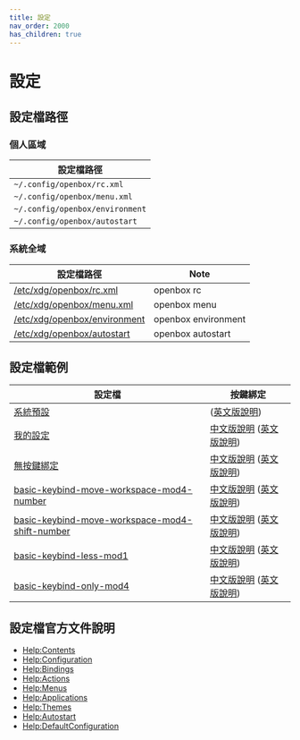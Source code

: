 ```yaml
---
title: 設定
nav_order: 2000
has_children: true
---
```


# 設定


## 設定檔路徑


### 個人區域

| 設定檔路徑 |
| --- |
| `~/.config/openbox/rc.xml` |
| `~/.config/openbox/menu.xml` |
| `~/.config/openbox/environment` |
| `~/.config/openbox/autostart` |


### 系統全域

| 設定檔路徑 | Note |
| --- | --- |
| [/etc/xdg/openbox/rc.xml](http://git.openbox.org/?p=dana/openbox.git;a=blob;f=data/rc.xml;h=3e5554badb66aba9e090e9c47d3591cdfc0ba0df;hb=HEAD) | openbox rc |
| [/etc/xdg/openbox/menu.xml](http://git.openbox.org/?p=dana/openbox.git;a=blob;f=data/menu.xml;h=39da04d617a2eeac4af6df63b1a0c875b3f4cc49;hb=HEAD) | openbox menu |
| [/etc/xdg/openbox/environment](http://git.openbox.org/?p=dana/openbox.git;a=blob;f=data/environment;h=3311bd6feb066f30c9fc0e4904d25e507c52d34e;hb=HEAD) | openbox environment |
| [/etc/xdg/openbox/autostart](http://git.openbox.org/?p=dana/openbox.git;a=blob;f=data/autostart/autostart.in;h=1c261a0f5ee9fed79ec4d996532d9464893358d5;hb=HEAD) | openbox autostart |



## 設定檔範例

| 設定檔 | 按鍵綁定 |
| --- | --- |
| [系統預設](https://github.com/samwhelp/note-about-openbox/tree/gh-pages/_demo/config/openbox-config/default) | ([英文版說明](http://openbox.org/wiki/Help:DefaultConfiguration)) |
| [我的設定](https://github.com/samwhelp/note-about-openbox/tree/gh-pages/_demo/config/openbox-config/main) | [中文版說明](https://samwhelp.github.io/note-about-openbox/read/config/main/keybind.html) ([英文版說明](https://github.com/samwhelp/note-about-openbox/blob/gh-pages/_demo/config/openbox-config/main/share/doc/spec-keybind.md)) |
| [無按鍵綁定](https://github.com/samwhelp/note-about-openbox/tree/gh-pages/_demo/config/openbox-config/basic-no-keybind) | [中文版說明](https://samwhelp.github.io/note-about-openbox/read/config/basic-no-keybind/keybind.html) ([英文版說明](https://github.com/samwhelp/note-about-openbox/blob/gh-pages/_demo/config/openbox-config/basic-no-keybind/share/doc/spec-keybind.md)) |
| [basic-keybind-move-workspace-mod4-number](https://github.com/samwhelp/note-about-openbox/tree/gh-pages/_demo/config/openbox-config/basic-keybind-move-workspace-mod4-number) | [中文版說明](https://samwhelp.github.io/note-about-openbox/read/config/basic-keybind-move-workspace-mod4-number/keybind.html) ([英文版說明](https://github.com/samwhelp/note-about-openbox/blob/gh-pages/_demo/config/openbox-config/basic-keybind-move-workspace-mod4-number/share/doc/spec-keybind.md)) |
| [basic-keybind-move-workspace-mod4-shift-number](https://github.com/samwhelp/note-about-openbox/tree/gh-pages/_demo/config/openbox-config/basic-keybind-move-workspace-mod4-shift-number) | [中文版說明](https://samwhelp.github.io/note-about-openbox/read/config/basic-keybind-move-workspace-mod4-shift-number/keybind.html) ([英文版說明](https://github.com/samwhelp/note-about-openbox/blob/gh-pages/_demo/config/openbox-config/basic-keybind-move-workspace-mod4-shift-number/share/doc/spec-keybind.md)) |
| [basic-keybind-less-mod1](https://github.com/samwhelp/note-about-openbox/tree/gh-pages/_demo/config/openbox-config/basic-keybind-less-mod1) | [中文版說明](https://samwhelp.github.io/note-about-openbox/read/config/basic-keybind-less-mod1/keybind.html) ([英文版說明](https://github.com/samwhelp/note-about-openbox/blob/gh-pages/_demo/config/openbox-config/basic-keybind-less-mod1/share/doc/spec-keybind.md)) |
| [basic-keybind-only-mod4](https://github.com/samwhelp/note-about-openbox/tree/gh-pages/_demo/config/openbox-config/basic-keybind-only-mod4) | [中文版說明](https://samwhelp.github.io/note-about-openbox/read/config/basic-keybind-only-mod4/keybind.html) ([英文版說明](https://github.com/samwhelp/note-about-openbox/blob/gh-pages/_demo/config/openbox-config/basic-keybind-only-mod4/share/doc/spec-keybind.md)) |


## 設定檔官方文件說明

* [Help:Contents](http://openbox.org/wiki/Help:Contents)
* [Help:Configuration](http://openbox.org/wiki/Help:Configuration)
* [Help:Bindings](http://openbox.org/wiki/Help:Bindings)
* [Help:Actions](http://openbox.org/wiki/Help:Actions)
* [Help:Menus](http://openbox.org/wiki/Help:Menus)
* [Help:Applications](http://openbox.org/wiki/Help:Applications)
* [Help:Themes](http://openbox.org/wiki/Help:Themes)
* [Help:Autostart](http://openbox.org/wiki/Help:Autostart)
* [Help:DefaultConfiguration](http://openbox.org/wiki/Help:DefaultConfiguration)
